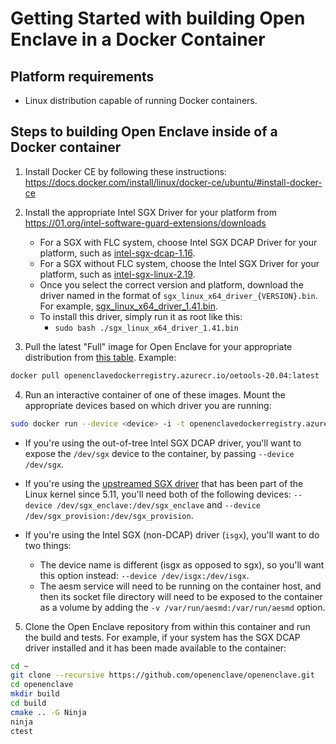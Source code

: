 # Getting Started with building Open Enclave in a Docker Container

## Platform requirements

- Linux distribution capable of running Docker containers.

## Steps to building Open Enclave inside of a Docker container

1. Install Docker CE by following these instructions: https://docs.docker.com/install/linux/docker-ce/ubuntu/#install-docker-ce

2. Install the appropriate Intel SGX Driver for your platform from https://01.org/intel-software-guard-extensions/downloads
    - For a SGX with FLC system, choose Intel SGX DCAP Driver for your platform, such as [intel-sgx-dcap-1.16](https://download.01.org/intel-sgx/sgx-dcap/1.16/).
    - For a SGX without FLC system, choose the Intel SGX Driver for your platform, such as [intel-sgx-linux-2.19](https://download.01.org/intel-sgx/sgx-linux/2.19/distro/).
    - Once you select the correct version and platform, download the driver named in the format of `sgx_linux_x64_driver_{VERSION}.bin`. For example, [sgx_linux_x64_driver_1.41.bin](https://download.01.org/intel-sgx/sgx-linux/2.18/distro/ubuntu20.04-server/sgx_linux_x64_driver_1.41.bin).
    - To install this driver, simply run it as root like this:
        - `sudo bash ./sgx_linux_x64_driver_1.41.bin`

3. Pull the latest "Full" image for Open Enclave for your appropriate distribution from [this table](https://github.com/openenclave/openenclave/blob/master/DOCKER_IMAGES.md). Example:
```bash
docker pull openenclavedockerregistry.azurecr.io/oetools-20.04:latest
```

4. Run an interactive container of one of these images. Mount the appropriate devices based on which driver you are running:

```bash
sudo docker run --device <device> -i -t openenclavedockerregistry.azurecr.io/oetools-20.04:latest bash
```

- If you're using the out-of-tree Intel SGX DCAP driver, you'll want to expose the `/dev/sgx` device to the container, by passing `--device /dev/sgx`.

- If you're using the [upstreamed SGX driver](https://www.kernel.org/doc/html/v6.8/arch/x86/sgx.html) that has been part of the Linux kernel since 5.11, you'll need both of the following devices: `--device /dev/sgx_enclave:/dev/sgx_enclave` and `--device /dev/sgx_provision:/dev/sgx_provision`.

- If you're using the Intel SGX (non-DCAP) driver (`isgx`), you'll want to do two things:
    - The device name is different (isgx as opposed to sgx), so you'll want this option instead: `--device /dev/isgx:/dev/isgx`.
    - The aesm service will need to be running on the container host, and then its socket file directory will need to be exposed to the container as a volume by adding the `-v /var/run/aesmd:/var/run/aesmd` option.

5. Clone the Open Enclave repository from within this container and run the build and tests. For example, if your system has the SGX DCAP driver installed and it has been made available to the container:
```bash
cd ~
git clone --recursive https://github.com/openenclave/openenclave.git
cd openenclave
mkdir build
cd build
cmake .. -G Ninja
ninja
ctest
```
